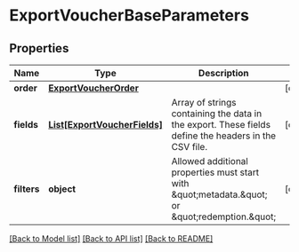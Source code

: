 # ExportVoucherBaseParameters


## Properties
Name | Type | Description | Notes
------------ | ------------- | ------------- | -------------
**order** | [**ExportVoucherOrder**](ExportVoucherOrder.md) |  | [optional] 
**fields** | [**List[ExportVoucherFields]**](ExportVoucherFields.md) | Array of strings containing the data in the export. These fields define the headers in the CSV file. | [optional] 
**filters** | **object** | Allowed additional properties must start with \&quot;metadata.\&quot; or \&quot;redemption.\&quot; | [optional] 

[[Back to Model list]](../README.md#documentation-for-models) [[Back to API list]](../README.md#documentation-for-api-endpoints) [[Back to README]](../README.md)


